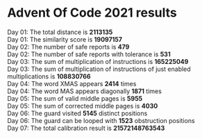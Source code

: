 # Advent Of Code 2021 results
Day 01: The total distance is **2113135**  
Day 01: The similarity score is **19097157**  
Day 02: The number of safe reports is **479**  
Day 02: The number of safe reports with tolerance is **531**  
Day 03: The sum of multiplication of instructions is **165225049**  
Day 03: The sum of multiplication of instructions of just enabled multiplications is **108830766**  
Day 04: The word XMAS appears **2414** times  
Day 04: The word MAS appears diagonally **1871** times  
Day 05: The sum of valid middle pages is **5955**  
Day 05: The sum of corrected middle pages is **4030**  
Day 06: The guard visited **5145** distinct positions  
Day 06: The guard can be looped with **1523** obstruction positions  
Day 07: The total calibration result is **21572148763543**  
